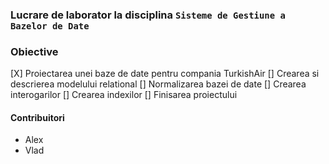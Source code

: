 ### Lucrare de laborator la disciplina `Sisteme de Gestiune a Bazelor de Date`

### Obiective
[X] Proiectarea unei baze de date pentru compania TurkishAir
[] Crearea si descrierea modelului relational
[] Normalizarea bazei de date
[] Crearea interogarilor
[] Crearea indexilor
[] Finisarea proiectului





#### Contribuitori
- Alex
- Vlad
